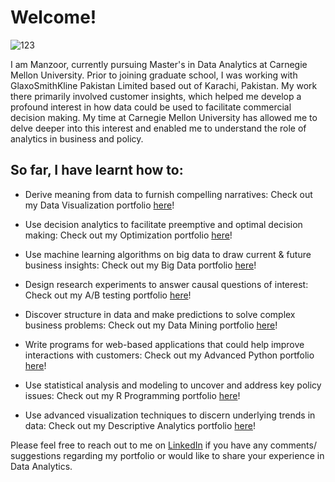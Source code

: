 # Welcome!  

![123](https://user-images.githubusercontent.com/93225948/159189980-f66aad3c-1321-4ce8-8944-45b7f8bc5216.jpg)

I am Manzoor, currently pursuing Master's in Data Analytics at Carnegie Mellon University. Prior to joining graduate school, I was working with GlaxoSmithKline Pakistan Limited based out of Karachi, Pakistan. My work there primarily involved customer insights, which helped me develop a profound interest in how data could be used to facilitate commercial decision making. My time at Carnegie Mellon University has allowed me to delve deeper into this interest and enabled me to understand the role of analytics in business and policy. 

## So far, I have learnt how to:

* Derive meaning from data to furnish compelling narratives: Check out my Data Visualization portfolio [here](https://mhmirza.github.io/DataViz/)!

* Use decision analytics to facilitate preemptive and optimal decision making: Check out my Optimization portfolio [here](https://mhmirza.github.io/Optimization/)!

* Use machine learning algorithms on big data to draw current & future business insights: Check out my Big Data portfolio [here](https://mhmirza.github.io/BigData/)!

* Design research experiments to answer causal questions of interest: Check out my A/B testing portfolio [here](https://mhmirza.github.io/ABTesting/)!

* Discover structure in data and make predictions to solve complex business problems: Check out my Data Mining portfolio [here](https://mhmirza.github.io/DataMining/)!

* Write programs for web-based applications that could help improve interactions with customers: Check out my Advanced Python portfolio [here](https://mhmirza.github.io/PythonProgramming/)!

* Use statistical analysis and modeling to uncover and address key policy issues: Check out my R Programming portfolio [here](https://mhmirza.github.io/RAnalytics/)!

* Use advanced visualization techniques to discern underlying trends in data: Check out my Descriptive Analytics portfolio [here](https://mhmirza.github.io/DescriptiveAnalytics/)!

Please feel free to reach out to me on [LinkedIn](https://www.linkedin.com/in/manzoorhassanmirza/) if you have any comments/ suggestions regarding my portfolio or would like to share your experience in Data Analytics.
